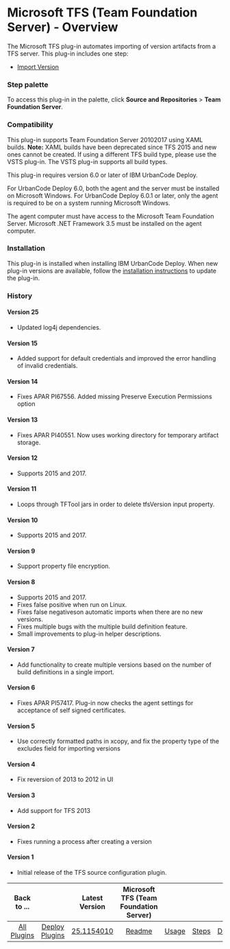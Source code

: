 
# Microsoft TFS (Team Foundation Server) - Overview

The Microsoft TFS plug-in automates importing of version artifacts from a TFS server. This plug-in includes one step:

* [Import Version](#import_version)


### Step palette

To access this plug-in in the palette, click **Source and Repositories** > **Team Foundation Server**.

### Compatibility

This plug-in supports Team Foundation Server 20102017 using XAML builds. **Note:** XAML builds have been deprecated since TFS 2015 and new ones cannot be created. If using a different TFS build type, please use the VSTS plug-in. The VSTS plug-in supports all build types.

This plug-in requires version 6.0 or later of IBM UrbanCode Deploy.

For UrbanCode Deploy 6.0, both the agent and the server must be installed on Microsoft Windows. For UrbanCode Deploy 6.0.1 or later, only the agent is required to be on a system running Microsoft Windows.

The agent computer must have access to the Microsoft Team Foundation Server. Microsoft .NET Framework 3.5 must be installed on the agent computer.

### Installation

This plug-in is installed when installing IBM UrbanCode Deploy. When new plug-in versions are available, follow the [installation instructions](https://community.ibm.com/community/user/wasdevops/blogs/laurel-dickson-bull1/2022/06/13/install-plugins "Installing plug-ins in UrbanCode Deploy") to update the plug-in.

### History

#### Version 25

* Updated log4j dependencies.

#### Version 15

* Added support for default credentials and improved the error handling of invalid credentials.

#### Version 14

* Fixes APAR PI67556. Added missing Preserve Execution Permissions option

#### Version 13

* Fixes APAR PI40551. Now uses working directory for temporary artifact storage.

#### Version 12

* Supports 2015 and 2017.

#### Version 11

* Loops through TFTool jars in order to delete tfsVersion input property.

#### Version 10

* Supports 2015 and 2017.

#### Version 9

* Support property file encryption.

#### Version 8

* Supports 2015 and 2017.
* Fixes false positive when run on Linux.
* Fixes false negativeson automatic imports when there are no new versions.
* Fixes multiple bugs with the multiple build definition feature.
* Small improvements to plug-in helper descriptions.

#### Version 7

* Add functionality to create multiple versions based on the number of build definitions in a single import.

#### Version 6

* Fixes APAR PI57417. Plug-in now checks the agent settings for acceptance of self signed certificates.

#### Version 5

* Use correctly formatted paths in xcopy, and fix the property type of the excludes field for importing versions

#### Version 4

* Fix reversion of 2013 to 2012 in UI

#### Version 3

* Add support for TFS 2013

#### Version 2

* Fixes running a process after creating a version

#### Version 1

* Initial release of the TFS source configuration plugin.

|Back to ...||Latest Version|Microsoft TFS (Team Foundation Server) ||||
| :---: | :---: | :---: | :---: | :---: | :---: | :---: |
|[All Plugins](../../index.md)|[Deploy Plugins](../README.md)|[25.1154010](https://raw.githubusercontent.com/UrbanCode/IBM-UCD-PLUGINS/main/files/TFS-SourceConfig/ucd-TFS-SourceConfig-25.1154010.zip)|[Readme](README.md)|[Usage](usage.md)|[Steps](steps.md)|[Downloads](downloads.md)|
